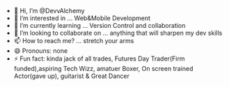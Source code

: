 - 👋 Hi, I’m @DevvAlchemy
- 👀 I’m interested in ... Web&Mobile Development 
- 🌱 I’m currently learning ... Version Control and collaboration
- 💞️ I’m looking to collaborate on ... anything that will sharpen my dev skills
- 📫 How to reach me? ... stretch your arms
- 😄 Pronouns: none
- ⚡ Fun fact: kinda jack of all trades, Futures Day Trader(Firm funded),aspiring Tech Wizz, amatuer Boxer, On screen trained Actor(gave up), guitarist & Great Dancer

<!---
DevvAlchemy/DevvAlchemy is a ✨ special ✨ repository because its `README.md` (this file) appears on your GitHub profile.
You can click the Preview link to take a look at your changes.
--->
